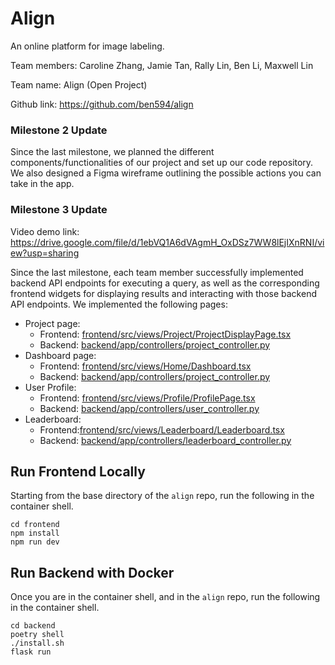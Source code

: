 # Align
An online platform for image labeling.

Team members: Caroline Zhang, Jamie Tan, Rally Lin, Ben Li, Maxwell Lin 

Team name: Align (Open Project)

Github link: https://github.com/ben594/align 

### Milestone 2 Update
Since the last milestone, we planned the different components/functionalities of our project and set up our code repository. We also designed a Figma wireframe outlining the possible actions you can take in the app.

### Milestone 3 Update
Video demo link: https://drive.google.com/file/d/1ebVQ1A6dVAgmH_OxDSz7WW8lEjIXnRNI/view?usp=sharing

Since the last milestone, each team member successfully implemented backend API endpoints for executing a query, as well as the corresponding frontend widgets for displaying results and interacting with those backend API endpoints. We implemented the following pages:

- Project page:
  - Frontend: [frontend/src/views/Project/ProjectDisplayPage.tsx](https://github.com/ben594/align/blob/main/frontend/src/views/Project/ProjectDisplayPage.tsx)
  - Backend: [backend/app/controllers/project_controller.py](https://github.com/ben594/align/blob/main/backend/app/controllers/project_controller.py)
- Dashboard page:
  - Frontend: [frontend/src/views/Home/Dashboard.tsx](https://github.com/ben594/align/blob/main/frontend/src/views/Home/Dashboard.tsx)
  - Backend: [backend/app/controllers/project_controller.py](https://github.com/ben594/align/blob/main/backend/app/controllers/project_controller.py)
- User Profile:
  - Frontend: [frontend/src/views/Profile/ProfilePage.tsx](https://github.com/ben594/align/blob/main/frontend/src/views/Profile/ProfilePage.tsx)
  - Backend: [backend/app/controllers/user_controller.py](https://github.com/ben594/align/blob/main/backend/app/controllers/user_controller.py)
- Leaderboard:
  - Frontend:[frontend/src/views/Leaderboard/Leaderboard.tsx](https://github.com/ben594/align/blob/main/frontend/src/views/Leaderboard/Leaderboard.tsx)
  - Backend: [backend/app/controllers/leaderboard_controller.py](https://github.com/ben594/align/blob/main/backend/app/controllers/leaderboard_controller.py)

## Run Frontend Locally
Starting from the base directory of the `align` repo, run the following in the container shell.
```
cd frontend
npm install
npm run dev
```

## Run Backend with Docker
Once you are in the container shell, and in the `align` repo, run the following in the container shell.
```
cd backend
poetry shell
./install.sh
flask run
```
